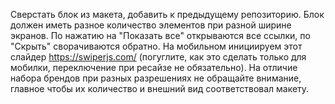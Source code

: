 Сверстать блок из макета, добавить к предыдущему репозиторию. Блок должен иметь разное количество элементов при разной ширине экранов.
По нажатию на "Показать все" открываются все ссылки, по "Скрыть" сворачиваются обратно.
На мобильном инициируем этот слайдер https://swiperjs.com/ (погуглите, как это сделать только для мобилки, переключение при ресайзе не обязательно). На отличие набора брендов при разных разрешениях не обращайте внимание, главное чтобы их количество и внешний вид соответствовал макету.
